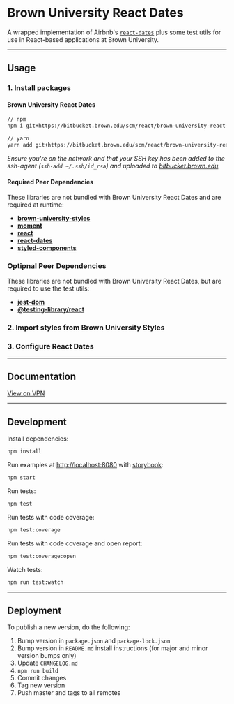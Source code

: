 # Brown University React Dates

A wrapped implementation of Airbnb's [`react-dates`](https://github.com/airbnb/react-dates) plus some test utils for use in React-based applications at Brown University.

---

## Usage

### 1. Install packages

#### Brown University React Dates

```sh
// npm
npm i git+https://bitbucket.brown.edu/scm/react/brown-university-react-dates.git#semver:^0.1

// yarn
yarn add git+https://bitbucket.brown.edu/scm/react/brown-university-react-dates.git#^0.1
```

_Ensure you're on the network and that your SSH key has been added to the ssh-agent (`ssh-add ~/.ssh/id_rsa`) and uploaded to [bitbucket.brown.edu](https://bitbucket.brown.edu/plugins/servlet/ssh/account/keys)._

#### Required Peer Dependencies

These libraries are not bundled with Brown University React Dates and are required at runtime:

- [**brown-university-styles**](https://bitbucket.brown.edu/projects/REACT/repos/brown-university-styles)
- [**moment**](https://www.npmjs.com/package/moment)
- [**react**](https://www.npmjs.com/package/react)
- [**react-dates**](https://www.npmjs.com/package/react-dates)
- [**styled-components**](https://www.npmjs.com/package/styled-components)

### Optipnal Peer Dependencies

These libraries are not bundled with Brown University React Dates, but are required to use the test utils:

- [**jest-dom**](https://www.npmjs.com/package/jest-dom)
- [**@testing-library/react**](https://www.npmjs.com/package/@testing-library/react)

### 2. Import styles from Brown University Styles

### 3. Configure React Dates

---

## Documentation

[View on VPN](https://design.cis.brown.edu/brown-university-react-dates/)

---

## Development

Install dependencies:

```sh
npm install
```

Run examples at [http://localhost:8080](http://localhost:8080/) with [storybook](https://storybook.js.org/):

```sh
npm start
```

Run tests:

```sh
npm test
```

Run tests with code coverage:

```sh
npm test:coverage
```

Run tests with code coverage and open report:

```sh
npm test:coverage:open
```

Watch tests:

```sh
npm run test:watch
```

---

## Deployment

To publish a new version, do the following:

1. Bump version in `package.json` and `package-lock.json`
2. Bump version in `README.md` install instructions (for major and minor version bumps only)
3. Update `CHANGELOG.md`
4. `npm run build`
5. Commit changes
6. Tag new version
7. Push master and tags to all remotes
